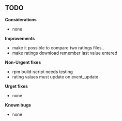 
## TODO

**Considerations**
* none

**Improvements**
* make it possible to compare two ratings files..
* make ratings download remember last value entered

**Non-Urgent fixes**
* rpm build-script needs testing
* rating values must update on event_update

**Urget fixes**
* none

**Known bugs**
* none

